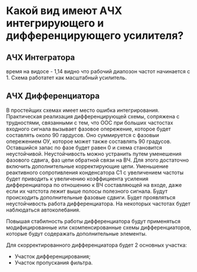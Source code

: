 # Какой вид имеют АЧХ интегрирующего и дифференцирующего усилителя?
## АЧХ Интегратора

время на видосе - 1,14
видно что рабочий диапозон частот начинается с 1. Схема работатет как масштабный усилитель. 

## АЧХ Дифференциатора

В простейщих схемах имеет место ошибка интегрирования. Практическая реализация дифференцирующей схемы, сопряжена с трудностями, связанными с тем, что ООС при больших частостах входного сигнала вызывает  фазовое опережение, которое будет составлять около 90 гардусов. Оно суммируется с фазовыи опережением ОУ, которое может также составлять 90 градусов. Оставшийся запас по фазе будет равен 0 и схема становится неустойчивой. Неустойчивость можно устранить путем уменешения фазового сдвига, фаз цепи обратной связи на ВЧ. Для этого достаточно включить дополнительные корректирующие цепи. Уменьшение реактивного сопротивления конденсатора С1 с увеличением частоты будет приводить к увеличению коэффициента усиления дифференциатора по отношению к ВЧ составляющей на входе, даже если их чатстота лежит выше полосы полезного сигнала. Будут происходить дополнительные фазовые сдвиги. Будет проявляться неустойчивость работа дифференциатора. На некоторых частотах будет наблюдаться автоколебания.

Повышая стабилность работы дифференциатора будут применяться модифицированные или скомпенсированные схемы дифференциаторов, которые будут содеражать дополнительные элементы. 

Для скорректированного дифференциатора будет 2 основных участка:
- Участок дифференцирования;
- Участок пропускания фильтра. 